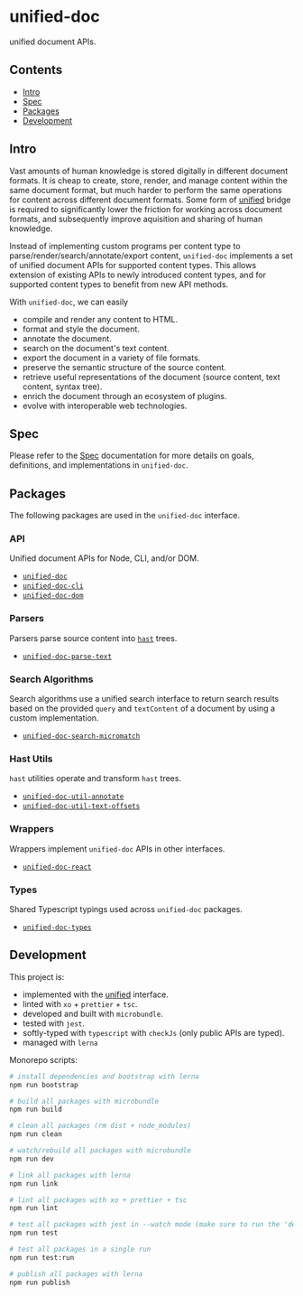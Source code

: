 # unified-doc
unified document APIs.

## Contents
- [Intro](#intro)
- [Spec](#spec)
- [Packages](#packages)
- [Development](#development)

## Intro
Vast amounts of human knowledge is stored digitally in different document formats.  It is cheap to create, store, render, and manage content within the same document format, but much harder to perform the same operations for content across different document formats.  Some form of [unified][unified] bridge is required to significantly lower the friction for working across document formats, and subsequently improve aquisition and sharing of human knowledge.

Instead of implementing custom programs per content type to parse/render/search/annotate/export content, `unified-doc` implements a set of unified document APIs for supported content types.  This allows extension of existing APIs to newly introduced content types, and for supported content types to benefit from new API methods.

With `unified-doc`, we can easily
- compile and render any content to HTML.
- format and style the document.
- annotate the document.
- search on the document's text content.
- export the document in a variety of file formats.
- preserve the semantic structure of the source content.
- retrieve useful representations of the document (source content, text content, syntax tree).
- enrich the document through an ecosystem of plugins.
- evolve with interoperable web technologies.

## Spec
Please refer to the [Spec](./spec.md) documentation for more details on goals, definitions, and implementations in `unified-doc`.

## Packages
The following packages are used in the `unified-doc` interface.

### API
Unified document APIs for Node, CLI, and/or DOM.
- [`unified-doc`][unified-doc]
- [`unified-doc-cli`][unified-doc-cli]
- [`unified-doc-dom`][unified-doc-dom]

### Parsers
Parsers parse source content into [`hast`][hast] trees.
- [`unified-doc-parse-text`][unified-doc-parse-text]

### Search Algorithms
Search algorithms use a unified search interface to return search results based on the provided `query` and `textContent` of a document by using a custom implementation.
- [`unified-doc-search-micromatch`][unified-doc-search-micromatch]

### Hast Utils
`hast` utilities operate and transform `hast` trees.
- [`unified-doc-util-annotate`][unified-doc-util-annotate]
- [`unified-doc-util-text-offsets`][unified-doc-util-text-offsets]

### Wrappers
Wrappers implement `unified-doc` APIs in other interfaces.
- [`unified-doc-react`][unified-doc-react]

### Types
Shared Typescript typings used across `unified-doc` packages.
- [`unified-doc-types`][unified-doc-types]

## Development
This project is:
- implemented with the [unified][unified] interface.
- linted with `xo` + `prettier` + `tsc`.
- developed and built with `microbundle`.
- tested with `jest`.
- softly-typed with `typescript` with `checkJs` (only public APIs are typed).
- managed with `lerna`

Monorepo scripts:
  ```sh
  # install dependencies and bootstrap with lerna
  npm run bootstrap

  # build all packages with microbundle
  npm run build

  # clean all packages (rm dist + node_modules)
  npm run clean

  # watch/rebuild all packages with microbundle
  npm run dev

  # link all packages with lerna
  npm run link

  # lint all packages with xo + prettier + tsc
  npm run lint

  # test all packages with jest in --watch mode (make sure to run the 'dev' script)
  npm run test

  # test all packages in a single run
  npm run test:run

  # publish all packages with lerna
  npm run publish
  ```

<!-- Links -->
[hast]: https://github.com/syntax-tree/hast
[rehype]: https://github.com/rehypejs/rehype
[unified]: https://github.com/unifiedjs
[unified-doc]: https://github.com/unified-doc/unified-doc/tree/main/packages/unified-doc
[unified-doc-cli]: https://github.com/unified-doc/unified-doc-cli
[unified-doc-dom]: https://github.com/unified-doc/unified-doc-dom
[unified-doc-parse-text]: https://github.com/unified-doc/unified-doc/tree/main/packages/unified-doc-parse-text
[unified-doc-react]: https://github.com/unified-doc/unified-doc-react
[unified-doc-search-micromatch]: https://github.com/unified-doc/unified-doc/tree/main/packages/unified-doc-search-micromatch
[unified-doc-types]: https://github.com/unified-doc/unified-doc/tree/main/packages/unified-doc-types
[unified-doc-util-annotate]: https://github.com/unified-doc/unified-doc/tree/main/packages/unified-doc-util-annotate
[unified-doc-util-text-offsets]: https://github.com/unified-doc/unified-doc/tree/main/packages/unified-doc-util-text-offsets

